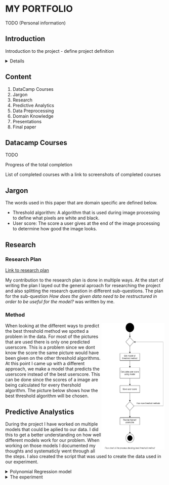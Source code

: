 # MY PORTFOLIO

TODO (Personal information)



## Introduction

Introduction to the project - define project definition

<details>
  <subject>VSPARTICLE</subject>
  <br/>
  Give information about vs particle
</details>




## Content

1. DataCamp Courses
2. Jargon
3. Research
4. Predictive Analytics
5. Data Preprocessing
6. Domain Knowledge
7. Presentations
8. Final paper


## Datacamp Courses

TODO

Progress of the total completion

List of completed courses with a link to screenshots of completed courses


## Jargon

The words used in this paper that are domain specific are defined below.

* Threshold algorithm: A algorithm that is used during image processing to define what pixels are white and black.
* User score: The score a user gives at the end of the image processing to determine how good the image looks.



## Research

### Research Plan

[Link to research plan](https://github.com/YoranFox/datascience-portfolio/blob/main/NANO%20%E2%80%93%20Research%20plan%20(1).pdf)

My contribution to the research plan is done in multiple ways. At the start of writing the plan I layed out the general aproach for researching the project and also splitting the research question in different sub-questions. The plan for the sub-question *How does the given data need to be restructured in order to be useful for the model?* was written by me.

### Method

<img src="https://github.com/YoranFox/datascience-portfolio/blob/main/Visualisation_predicting_threshold_method.png" align="right" alt="alt text" width="200" height="400">
When looking at the different ways to predict the best threshold method we spotted a problem in the data. For most of the pictures that are used there is only one predicted userscore. This is a problem since we dont know the score the same picture would have been given on the other threshold algorithms. At this point I came up with a different approach, we make a model that predicts the userscore instead of the best userscore. This can be done since the scores of a image are being calculated for every thershold algorithm. The picture below shows how the best threshold algorithm will be chosen.




## Predictive Analystics

During the project I have worked on multiple models that could be aplied to our data. I did this to get a better understanding on how well different models work for our problem. When working on those models I documented my thoughts and systematicly went through all the steps. I also created the script that was used to create the data used in our experiment.

<details>
<summary>Polynomial Regression model</summary>
<br>
At the first stages during the project regression was still a option we were considering, so polynomial regression is one of the models I worked on to try and get the best result. For the feature seleciton for this model I used a corrolation matrix (made by Oscar). From that I chose the two features with the highest corrolation since they were by far better then the other ones. First I analyzed the features, then I chose the degree of the polynomial regression by making a learning curve. After that I analized the model with the chosen hyper parameters. After that I finalized the model. These steps are all documented and analyzed in the notebook.  
<br>

[Notebook - Polynomial Regression](https://datascience.hhs.nl:8888/user/17049784/notebooks/nano/Code%20Yoran/ML%20models/Seperation-border%20Regression.ipynb)

</details>


<details>
<summary>The experiment</summary>
<br>
For our project we wanted to know what model and feature combination would work best to predict the user score. To find this out we chose to go for a brute force method, by trying out all posible combinations and generating a model for that. After which we calculated scores that we could use to compare and get the best possible combination. The script that generated this data is programmed by me. 

#### Method
The script is created in a way so that it is expendable and easely altered to generated different kind of data. To do this I came up with a modular system where you can add models and balancing methods by adding a function. Then it was possible to pick which functions are used to generate the data. Also a lot of variables like the features and label names are changable. In this script for all models the data is also balanced and splitted in x amount of classes defined by the current itteration. The scaling and genrating of the scores is done the same way in all itterations.

#### Generated Data
The models and balancing methods used during the experiment are chosen by looking at and researching different options. Also other projects are looked at when deciding the options. We ended up with these options:

Models:
- Decision tree
- Random Forest Classifier
- Logistic Regression
- MLP Classifier

Balancing methods:
- No Balancing
- Random Oversampling
- SMOTE
- Cluster based Oversampling SMOTE

Classes: 2 - 5

Scaler: Power Transformer (Box-Cox)

Scores generated: Accuracy, recall, precision and Mean absolute error

The data that is generated is done by training and validating the model with k-fold cross validation. The amount of models  that are created and validated can be calculated by using the following funciton: 

<img src="https://github.com/YoranFox/datascience-portfolio/blob/main/Function_Itt_Experiment.png" alt="alt text" width="200" height="30">

*f = features amount, p = parameters amount, m = model amount, b = balancing method amount, i = iterations*

The output of the function with the parameters used in the experiment shows us that the script will run 5120 times. 

#### Results

The results we got from the script are saved in a DataFrame and exported to a folder. As a group we started to visualize the results to get insights into the data that was generated. I focussed on the balancing methods, for this I created a visualisation to see the relation between different balancing methods with Accuracy vs Classes amount for every model type. The accuracy values are the means of the models with every feature combination.

<img src="https://github.com/YoranFox/datascience-portfolio/blob/main/Experiment_Balancing acc vs classes.png" alt="alt text" width="800" height="400">

With help of this visualisation we were able to confirm that the Balancing method we were going to use in the final model is indeed the best one for that model. Because when you look at the Logistic Regression model you can see that Under sampling has the highest score.

</details>




